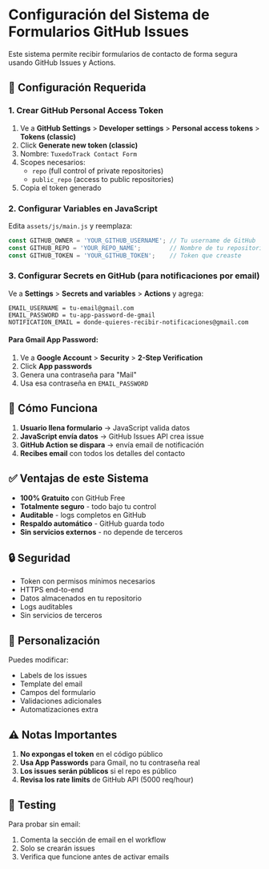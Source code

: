 # Configuración del Sistema de Formularios GitHub Issues

Este sistema permite recibir formularios de contacto de forma segura usando GitHub Issues y Actions.

## 🔧 Configuración Requerida

### 1. Crear GitHub Personal Access Token

1. Ve a **GitHub Settings** > **Developer settings** > **Personal access tokens** > **Tokens (classic)**
2. Click **Generate new token (classic)**
3. Nombre: `TuxedoTrack Contact Form`
4. Scopes necesarios:
   - `repo` (full control of private repositories)
   - `public_repo` (access to public repositories)
5. Copia el token generado

### 2. Configurar Variables en JavaScript

Edita `assets/js/main.js` y reemplaza:

```javascript
const GITHUB_OWNER = 'YOUR_GITHUB_USERNAME'; // Tu username de GitHub
const GITHUB_REPO = 'YOUR_REPO_NAME';        // Nombre de tu repositorio
const GITHUB_TOKEN = 'YOUR_GITHUB_TOKEN';    // Token que creaste
```

### 3. Configurar Secrets en GitHub (para notificaciones por email)

Ve a **Settings** > **Secrets and variables** > **Actions** y agrega:

```
EMAIL_USERNAME = tu-email@gmail.com
EMAIL_PASSWORD = tu-app-password-de-gmail
NOTIFICATION_EMAIL = donde-quieres-recibir-notificaciones@gmail.com
```

#### Para Gmail App Password:
1. Ve a **Google Account** > **Security** > **2-Step Verification**
2. Click **App passwords**
3. Genera una contraseña para "Mail"
4. Usa esa contraseña en `EMAIL_PASSWORD`

## 🚀 Cómo Funciona

1. **Usuario llena formulario** → JavaScript valida datos
2. **JavaScript envía datos** → GitHub Issues API crea issue
3. **GitHub Action se dispara** → envía email de notificación
4. **Recibes email** con todos los detalles del contacto

## ✅ Ventajas de este Sistema

- **100% Gratuito** con GitHub Free
- **Totalmente seguro** - todo bajo tu control
- **Auditable** - logs completos en GitHub
- **Respaldo automático** - GitHub guarda todo
- **Sin servicios externos** - no depende de terceros

## 🔒 Seguridad

- Token con permisos mínimos necesarios
- HTTPS end-to-end
- Datos almacenados en tu repositorio
- Logs auditables
- Sin servicios de terceros

## 📝 Personalización

Puedes modificar:
- Labels de los issues
- Template del email
- Campos del formulario
- Validaciones adicionales
- Automatizaciones extra

## ⚠️ Notas Importantes

1. **No expongas el token** en el código público
2. **Usa App Passwords** para Gmail, no tu contraseña real
3. **Los issues serán públicos** si el repo es público
4. **Revisa los rate limits** de GitHub API (5000 req/hour)

## 🧪 Testing

Para probar sin email:
1. Comenta la sección de email en el workflow
2. Solo se crearán issues
3. Verifica que funcione antes de activar emails
